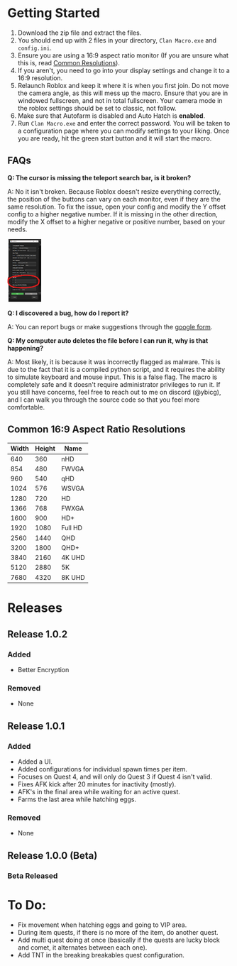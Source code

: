 # Getting Started
1. Download the zip file and extract the files.
2. You should end up with 2 files in your directory, `Clan Macro.exe` and `config.ini`.
3. Ensure you are using a 16:9 aspect ratio monitor (If you are unsure what this is, read [Common Resolutions](#common-resolutions)).
4. If you aren't, you need to go into your display settings and change it to a 16:9 resolution.
5. Relaunch Roblox and keep it where it is when you first join. Do not move the camera angle, as this will mess up the macro. Ensure that you are in windowed fullscreen, and not in total fullscreen. Your camera mode in the roblox settings should be set to classic, not follow.
6. Make sure that Autofarm is disabled and Auto Hatch is **enabled**.
7. Run `Clan Macro.exe` and enter the correct password. You will be taken to a configuration page where you can modify settings to your liking. Once you are ready, hit the green start button and it will start the macro.

## FAQs
**Q: The cursor is missing the teleport search bar, is it broken?**

A: No it isn't broken. Because Roblox doesn't resize everything correctly, the position of the buttons can vary on each monitor, even if they are the same resolution. To fix the issue, open your config and modify the Y offset config to a higher negative number. If it is missing in the other direction, modify the X offset to a higher negative or positive number, based on your needs.

<img src="src/lib/image.png" alt="Y Offset" width="15%" height="15%">

**Q: I discovered a bug, how do I report it?**

A: You can report bugs or make suggestions through the [google form](https://forms.gle/B4PQVBNQU6Lw5yEp8).

**Q: My computer auto deletes the file before I can run it, why is that happening?**

A: Most likely, it is because it was incorrectly flagged as malware. This is due to the fact that it is a compiled python script, and it requires the ability to simulate keyboard and mouse input. This is a false flag. The macro is completely safe and it doesn't require administrator privileges to run it. If you still have concerns, feel free to reach out to me on discord (@ybicg), and I can walk you through the source code so that you feel more comfortable.

<a name="common-resolutions"></a>
## Common 16:9 Aspect Ratio Resolutions
| Width | Height | Name    |
|-------|--------|---------|
| 640   | 360    | nHD     |
| 854   | 480    | FWVGA   |
| 960   | 540    | qHD     |
| 1024  | 576    | WSVGA   |
| 1280  | 720    | HD      |
| 1366  | 768    | FWXGA   |
| 1600  | 900    | HD+     |
| 1920  | 1080   | Full HD |
| 2560  | 1440   | QHD     |
| 3200  | 1800   | QHD+    |
| 3840  | 2160   | 4K UHD  |
| 5120  | 2880   | 5K      |
| 7680  | 4320   | 8K UHD  |


# Releases
## Release 1.0.2
### Added
- Better Encryption
### Removed
- None

## Release 1.0.1
### Added
- Added a UI.
- Added configurations for individual spawn times per item.
- Focuses on Quest 4, and will only do Quest 3 if Quest 4 isn't valid.
- Fixes AFK kick after 20 minutes for inactivity (mostly).
- AFK's in the final area while waiting for an active quest.
- Farms the last area while hatching eggs.
### Removed
- None

## Release 1.0.0 (Beta)
### Beta Released

# To Do:
- Fix movement when hatching eggs and going to VIP area.
- During item quests, if there is no more of the item, do another quest.
- Add multi quest doing at once (basically if the quests are lucky block and comet, it alternates between each one).
- Add TNT in the breaking breakables quest configuration.
